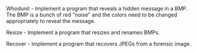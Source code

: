 
Whodunit - Implement a program that reveals a hidden message in a BMP. The BMP is a bunch of red "noise" and the colors need to be changed appropriately to reveal the message.

Resize - Implement a program that resizes and renames BMPs. 

Recover - Implement a program that recovers JPEGs from a forensic image. 
